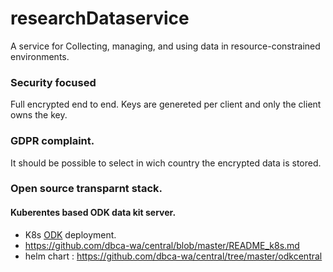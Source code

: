 # researchDataservice

A service for Collecting, managing, and using data in resource-constrained environments.


### Security focused

Full encrypted end to end. Keys are genereted per client and only the client owns the key.

### GDPR complaint.

It should be possible to select in wich country the encrypted data is stored.


### Open source transparnt stack.


#### Kuberentes based ODK data kit server.


 - K8s [ODK](https://github.com/getodk) deployment.
 - https://github.com/dbca-wa/central/blob/master/README_k8s.md
 - helm chart : https://github.com/dbca-wa/central/tree/master/odkcentral

